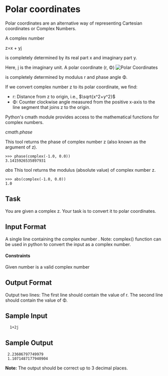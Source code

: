 # Polar coordinates

Polar coordinates are an alternative way of representing Cartesian coordinates or Complex Numbers.

A complex number 

z=x + yj

is completely determined by its real part x and imaginary part y.

Here, j is the imaginary unit.
A polar coordinate (r, Φ) 
![Polar Coordinates](https://s3.amazonaws.com/hr-challenge-images/9951/1440141121-5b051fd241-Capture.PNG)

is completely determined by modulus r and phase angle Φ.

If we convert complex number z to its polar coordinate, we find:
- r: Distance from z to origin, i.e., $`\sqrt{x^2+y^2}`$ 
- Φ: Counter clockwise angle measured from the positive x-axis to the line segment that joins z to the origin.

Python's cmath module provides access to the mathematical functions for complex numbers.

_cmath.phase_

This tool returns the phase of complex number z (also known as the argument of z).
```
>>> phase(complex(-1.0, 0.0))
3.1415926535897931
````
_abs_
This tool returns the modulus (absolute value) of complex number z.
```
>>> abs(complex(-1.0, 0.0))
1.0
```
## Task
You are given a complex z. Your task is to convert it to polar coordinates.

## Input Format

A single line containing the complex number . Note: complex() function can be used in python to convert the input as a complex number.

#### Constraints

Given number is a valid complex number

## Output Format

Output two lines:
The first line should contain the value of r.
The second line should contain the value of Φ.

## Sample Input
```
  1+2j
```
## Sample Output
```
 2.23606797749979 
 1.1071487177940904
```
__Note:__ The output should be correct up to 3 decimal places.
